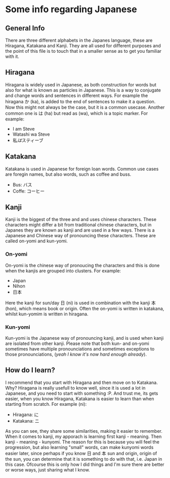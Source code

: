 # Some info regarding Japanese

## General Info
There are three different alphabets in the Japanes language,
these are Hiragana, Katakana and Kanji. They are all used for
different purposes and the point of this file is to touch that
in a smaller sense as to get you familiar with it.

## Hiragana
Hiragana is widely used in Japanese, as both construction for words
but also for what is known as particles in Japanese. This is a way
to conjugate and change words and sentences in different ways. For
example the hiragana か (ka), is added to the end of sentences to
make it a question. Now this might not always be the case, but it is
a common usecase. Another common one is は (ha) but read as (wa),
which is a topic marker. For example:

- I am Steve
- Watashi wa Steve
- 私*は*スティーブ

## Katakana
Katakana is used in Japanese for foreign loan words. Common use
cases are foregin names, but also words, such as coffee and buss.

- Bus: バス
- Coffe: コーヒー

## Kanji
Kanji is the biggest of the three and and uses chinese characters.
These characters might differ a bit from traditional chinese characters,
but in Japanes they are known as kanji and are used in a few ways. There
is a Japanese and Chinese way of pronouncing these characters. These are
called on-yomi and kun-yomi.

### On-yomi
On-yomi is the chinese way of pronoucing the characters and this is done
when the kanjis are grouped into clusters. For example:

- Japan
- Nihon
- 日本

Here the kanji for sun/day 日 (ni) is used in combination with the kanji
本 (hon), which means book or origin. Often the on-yomi is written in
katakana, whilst kun-yomim is written in hiragana.

### Kun-yomi
Kun-yomi is the Japanese way of pronouncing kanji, and is used when kanji
are isolated from other kanji. Please note that both kun- and on-yomi
sometimes have multiple pronounciations and sometimes exceptions to
those pronounciations, (*yeah I know it's now hard enough already*).

## How do I learn?
I recommend that you start with Hiragana and then move on to Katakana.
Why? Hiragana is really usefull to know well, since it is used a lot in
Japanese, and you need to start with something :P. And trust me, its gets
easier, when you know Hiragana, Katakana is easier to learn than when starting
from scratch. For example (ni):

- Hiragana: に
- Katakana: ニ

As you can see, they share some similarities, making it easier to remember.
When it comes to kanji, my apporach is learning first kanji - meaning.
Then kanji - meaning - kunyomi. The reason for this is because you will feel
the progression, but also learning "small" words, can make kunyomi words easier
later, since perhaps if you know 日 and 本 sun and origin, origin of the sun,
you can determine that it is something to do with that, i.e. Japan in this case.
Ofcourse this is only how I did things and I'm sure there are better or worse
ways, just sharing what I know.
